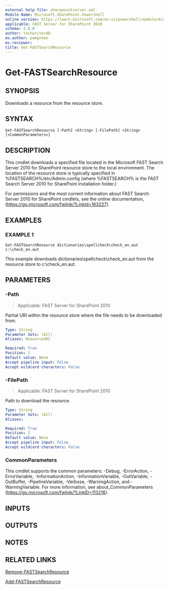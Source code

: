 ```yaml
---
external help file: sharepointserver.xml
Module Name: Microsoft.SharePoint.Powershell
online version: https://learn.microsoft.com/en-us/powershell/module/microsoft.sharepoint.powershell/get-fastsearchresource
applicable: FAST Server for SharePoint 2010
schema: 2.0.0
author: techwriter40
ms.author: pamgreen
ms.reviewer:
title: Get-FASTSearchResource
---
```


# Get-FASTSearchResource

## SYNOPSIS
Downloads a resource from the resource store.

## SYNTAX

```
Get-FASTSearchResource [-Path] <String> [-FilePath] <String> [<CommonParameters>]
```

## DESCRIPTION
This cmdlet downloads a specified file located in the Microsoft FAST Search Server 2010 for SharePoint resource store to the local environment.
The location of the resource store is typically specified in %FASTSEARCH%/etc/Admin.config (where %FASTSEARCH% is the FAST Search Server 2010 for SharePoint installation folder.)

For permissions and the most current information about FAST Search Server 2010 for SharePoint cmdlets, see the online documentation, (https://go.microsoft.com/fwlink/?LinkId=163227).

## EXAMPLES

### EXAMPLE 1
```
Get-FASTSearchResource dictionaries\spellcheck\check_en.aut c:\check_en.aut
```

This example downloads dictionaries\spellcheck\check_en.aut from the resource store to c:\check_en.aut.

## PARAMETERS

### -Path

> Applicable: FAST Server for SharePoint 2010

Partial URI within the resource store where the file needs to be downloaded from.

```yaml
Type: String
Parameter Sets: (All)
Aliases: ResourceURI

Required: True
Position: 1
Default value: None
Accept pipeline input: False
Accept wildcard characters: False
```

### -FilePath

> Applicable: FAST Server for SharePoint 2010

Path to download the resource.

```yaml
Type: String
Parameter Sets: (All)
Aliases:

Required: True
Position: 2
Default value: None
Accept pipeline input: False
Accept wildcard characters: False
```

### CommonParameters
This cmdlet supports the common parameters: -Debug, -ErrorAction, -ErrorVariable, -InformationAction, -InformationVariable, -OutVariable, -OutBuffer, -PipelineVariable, -Verbose, -WarningAction, and -WarningVariable. For more information, see about_CommonParameters (https://go.microsoft.com/fwlink/?LinkID=113216).

## INPUTS

## OUTPUTS

## NOTES

## RELATED LINKS

[Remove-FASTSearchResource](Remove-FASTSearchResource.md)

[Add-FASTSearchResource](Add-FASTSearchResource.md)
